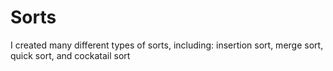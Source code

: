 # Sorts

I created many different types of sorts, including: insertion sort, merge sort, quick sort, and cockatail sort
